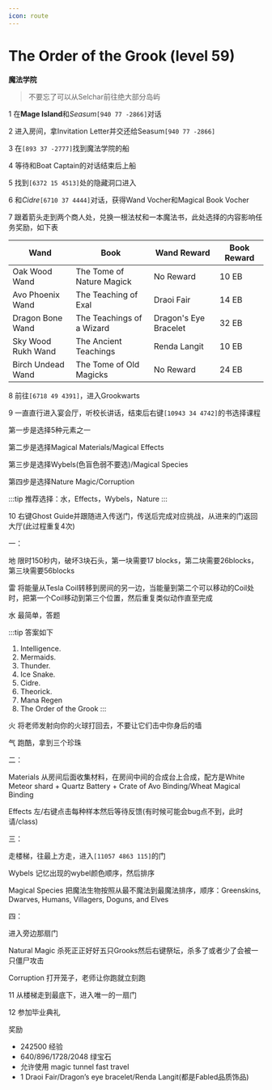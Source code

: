 ```yaml
---
icon: route
---
```


# The Order of the Grook (level 59)
**魔法学院**

>不要忘了可以从Selchar前往绝大部分岛屿

1 在**Mage Island**和*Seasum*`[940 77 -2866]`对话

2 进入房间，拿Invitation Letter并交还给Seasum`[940 77 -2866]`

3 在`[893 37 -2777]`找到魔法学院的船

4 等待和Boat Captain的对话结束后上船

5 找到`[6372 15 4513]`处的隐藏洞口进入

6 和*Cidre*`[6710 37 4444]`对话，获得Wand Vocher和Magical Book Vocher

7 跟着箭头走到两个商人处，兑换一根法杖和一本魔法书，此处选择的内容影响任务奖励，如下表

| Wand | Book | Wand Reward | Book Reward |
| ------ | ------ | ------ | ------ |
| Oak Wood Wand | The Tome of Nature Magick | No Reward | 10 EB |
| Avo Phoenix Wand | The Teaching of Exal | Draoi Fair | 14 EB |
| Dragon Bone Wand | The Teachings of a Wizard | Dragon's Eye Bracelet | 32 EB |
| Sky Wood Rukh Wand | The Ancient Teachings | Renda Langit | 10 EB |
| Birch Undead Wand | The Tome of Old Magicks | No Reward | 24 EB |

8 前往`[6718 49 4391]`，进入Grookwarts

9 一直直行进入宴会厅，听校长讲话，结束后右键`[10943 34 4742]`的书选择课程

第一步是选择5种元素之一

第二步是选择Magical Materials/Magical Effects

第三步是选择Wybels(色盲色弱不要选)/Magical Species

第四步是选择Nature Magic/Corruption

:::tip
推荐选择：水，Effects，Wybels，Nature
:::

10 右键Ghost Guide并跟随进入传送门，传送后完成对应挑战，从进来的门返回大厅(此过程重复4次)

一：

地 限时150秒内，破坏3块石头，第一块需要17 blocks，第二块需要26blocks，第三块需要56blocks

雷 将能量从Tesla Coil转移到房间的另一边，当能量到第二个可以移动的Coil处时，把第一个Coil移动到第三个位置，然后重复类似动作直至完成

水 最简单，答题

:::tip
答案如下

1. Intelligence. 
2. Mermaids. 
3. Thunder. 
4. Ice Snake.  
5. Cidre.  
6. Theorick.  
7. Mana Regen  
8. The Order of the Grook
:::

火 将老师发射向你的火球打回去，不要让它们击中你身后的墙

气 跑酷，拿到三个珍珠

二：

Materials 从房间后面收集材料，在房间中间的合成台上合成，配方是White Meteor shard + Quartz Battery + Crate of Avo Binding/Wheat Magical Binding

Effects 左/右键点击每种样本然后等待反馈(有时候可能会bug点不到，此时请/class)

三：

走楼梯，往最上方走，进入`[11057 4863 115]`的门

Wybels 记忆出现的wybel颜色顺序，然后排序

Magical Species 把魔法生物按照从最不魔法到最魔法排序，顺序：Greenskins, Dwarves, Humans, Villagers, Doguns, and Elves

四：

进入旁边那扇门

Natural Magic 杀死正正好好五只Grooks然后右键祭坛，杀多了或者少了会被一只僵尸攻击

Corruption 打开笼子，老师让你跑就立刻跑

11 从楼梯走到最底下，进入唯一的一扇门

12 参加毕业典礼

奖励
+ 242500 经验
+ 640/896/1728/2048 绿宝石
+ 允许使用 magic tunnel fast travel
+ 1 Draoi Fair/Dragon’s eye bracelet/Renda Langit(都是Fabled品质饰品)
